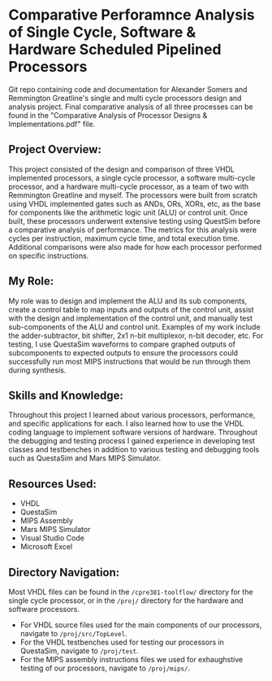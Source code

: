 # Comparative Perforamnce Analysis of Single Cycle, Software & Hardware Scheduled Pipelined Processors
Git repo containing code and documentation for Alexander Somers and Remmington Greatline's single and multi cycle processors design and analysis project. Final comparative analysis of all three processes can be found in the "Comparative Analysis of Processor Designs & Implementations.pdf" file.

## Project Overview:
This project consisted of the design and comparison of three VHDL implemented processors, a single cycle processor, a software multi-cycle processor, and a hardware multi-cycle processor, as a team of two with Remmington Greatline and myself. The processors were built from scratch using VHDL implemented gates such as ANDs, ORs, XORs, etc, as the base for components like the arithmetic logic unit (ALU) or control unit. Once built, these processors underwent extensive testing using QuestSim before a comparative analysis of performance. The metrics for this analysis were cycles per instruction, maximum cycle time, and total execution time. Additional comparisons were also made for how each processor performed on specific instructions.

## My Role:
My role was to design and implement the ALU and its sub components, create a control table to map inputs and outputs of the control unit, assist with the design and implementation of the control unit, and manually test sub-components of the ALU and control unit. Examples of my work include the adder-subtractor, bit shifter, 2x1 n-bit multiplexor, n-bit decoder, etc. For testing, I use QuestaSim waveforms to compare graphed outputs of subcomponents to expected outputs to ensure the processors could successfully run most MIPS instructions that would be run through them during synthesis.

## Skills and Knowledge:
Throughout this project I learned about various processors, performance, and specific applications for each.  I also learned how to use the VHDL coding language to implement software versions of hardware. Throughout the debugging and testing process I gained experience in developing test classes and testbenches in addition to various testing and debugging tools such as QuestaSim and Mars MIPS Simulator.

## Resources Used:
 - VHDL
 - QuestaSim
 - MIPS Assembly
 - Mars MIPS Simulator
 - Visual Studio Code
 - Microsoft Excel


## Directory Navigation:
Most VHDL files can be found in the `/cpre381-toolflow/` directory for the single cycle processor, or in the `/proj/` directory for the hardware and software processors. 
 - For VHDL source files used for the main components of our processors, navigate to `/proj/src/TopLevel`. 
 - For the VHDL testbenches used for testing our processors in QuestaSim, navigate to `/proj/test`.
 - For the MIPS assembly instructions files we used for exhaughstive testing of our processors, navigate to `/proj/mips/`.
